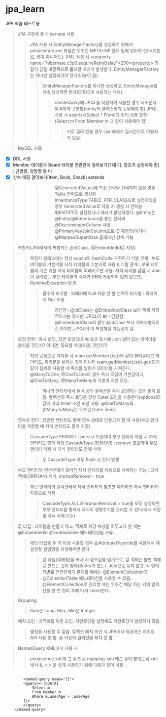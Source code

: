 # jpa_learn
JPA 학습 테스트용

> JPA 구현체 중 Hibernate 사용
>> JPA 사용 시 EntityManagerFactory를 생성하기 위해서 persistence.xml 파일은 무조건 META-INF 폴더 밑에 있어야 한다(기본값, 웹이 아니어도).
>> XML 작성 시 &lt;property name="hibernate.c3p0.acquireRetryDelay"&gt;250&lt;/property&gt; 와 같이 값을 바깥쪽으로 뽑으면 에러가 발생한다.
>> EntityManagerFactory 는 하나만 설정되어야 한다(비용이 큼).
>>> EntityManagerFactory를 하나만 생성하고, EntityManager를 계속 생성하면 된다(CRUD에 사용되는 객체).
>>>> createQuery에 JPQL을 작성하여 사용할 경우 대소문자 엄격하게 구분함(entity의 클래스명과 동일해야 함)
>> JPQL 사용 시 asterisk(Select * From)과 같이 사용 못함(Select m From Member m 과 같이 사용해야 함)
>>>>> 키로 걸려 있을 경우 List 해제가 실시간으로 이뤄지지 않음.

> MySQL 사용

- [X] DDL 사용
- [X] Member 테이블과 Board 테이블 연관관계 걸어보기(1 대 다, 참조키 설정해야 함) : 단방향, 양방향 둘 다
- [X] 상속 매핑 걸어보기(Item, Book, Snack) extends

>>>> @GeneratedValues에 특정 전략을 선택하지 않을 경우 Table 전략으로 생성됨
>>>> InheritanceType.TABLE_PER_CLASS으로 설정하였을 경우 GeneratedValue로 자동 키 생성 시 전략을 IDENTIFY로 설정했더니 에러가 발생하였다.
>>>> @Entity는 @Entity(@Inheritance를 통한 전략과 @DiscriminatorColumn 사용. @PrimaryKeyJoinColumn으로 ID 재정의)이거나 @MappedSuperclass 클래스만 상속 가능

> 복합키(JPA에서의 복합키는 @IdClass, @EmbeddedId로 지정)
>> 복합키 클래스에는 항상 equals와 hashCode 구현하기
>> 식별 관계 : 부모 테이블의 기본키를 자식 테이블의 기본키로 사용
>> 비식별 관계 : 부모 테이블의 기본 키를 자식 테이블의 외래키로만 사용. 자식 테이블 삽입 시 Join이 걸려있는 부모 테이블의 객체가 DB에 저장되어 있지 않으면, RuntimeException 발생
>>> 필수적 비식별 : 외래키에 Null 허용 안 함
>>> 선택적 비식별 : 외래키에 Null 허용
>>>> 장단점 : @IdClass는 @EmbeddedClass 보다 객체 지향적이지는 않지만, JPQL이 보다 간단함. @EmbeddedClass의 경우 @IdClass 보다 객체지향적이긴 하지만, JPQL이 더 복잡해질 가능성이 큼


> 로딩 전략 : 즉시 로딩, 지연 로딩(조회해 옴과 동시에 Join 걸어 있는 데이터를 불러올 것인지? 아니면, 필요할 때 불러올 것인지?)
>> 지연 로딩으로 가져올 시 team.getMemberList()와 같이 불러온다고 하더라도, 쿼리문을 날리는 것이 아니라 team.getMemberList().get(0)과 같이 실제로 사용할 때 쿼리를 날려서 데이터를 가져온다.
>> @ManyToOne, @OneToOne의 경우 즉시 로딩이 기본값이고, @OneToMany, @ManyToMany의 기본이 지연 로딩.
>>> 하나의 엔티티에서 둘 이상의 컬렉션을 즉시 로딩하는 것은 좋지 않음.
>>> 컬렉션의 즉시 로딩은 항상 Outer 조인을 사용한다(optional의 값에 따라 Inner 조인 또한 사용. @OneToMany와 @ManyToMany는 무조건 Outer Join).

> 영속성 전이 : 연관된 엔티티도 함께 영속 상태로 만들고자 할 때 사용(부모 엔티티를 저장할 때 자식 엔티티도 함께 저장)
>> CascadeType.PERSIST : persist 호출하여 부모 엔티티 저장 시 자식 엔티티도 함께 저장
>> CascadeType.REMOVE : remove 호출하여 부모 엔티티 삭제 시 자식 엔티티도 함께 삭제
>>> 두 CascadeType 모두 flush 시 전이 발생

> 부모 엔티티와 연관관계가 끊어진 자식 엔티티를 자동으로 삭제하는 기능 : 고아 객체(ORPHAN) 제거, orphanRemoval = true
>> 부모 엔티티의 컬렉션에서 자식 엔티티의 참조만 제거하면 자식 엔티티가 자동으로 삭제
>>> CascadeType.ALL과 orphanRemoval = true를 모두 설정하면 부모 엔티티를 통해서 자식의 생명주기를 관리할 수 있다(자식 저장 및 자식 삭제 모두).

> 값 타입 : 테이블을 만들지 않고, 객체로 해당 속성을 이루고자 할 때는 @Embedded와 @Embeddable 애노테이션을 사용.
>> 해당 타입을 두 개 이상 사용할 경우 @AttributeOverride를 사용해서 재설정할 컬럼명을 지정해주면 된다.
>>> 값 타입(객체형)을 복사 시 참조값을 넘기므로, 값 객체는 불변 객체로 만드는 것이 좋다(Setter가 없는).
>> Join으로 묶지 않고, 각 엔티티별로 연관관계가 존재할 때에는 @ElementCollection과 @CollectionTable 애노테이션을 사용할 수 있음.
>>> @ElementCollection로 관리할 때는 무조건 해당 하는 키의 컬렉션을 한 번 정리 후에 다시 Insert한다.

> Grouping
>> Sum은 Long. Max, Min은 Integer

> 페치 조인 : 최적화를 위한 조인. 지연로딩을 설정해도 지연로딩이 발생하지 않음.
>> 별칭을 사용할 수 없음.
>> 컬렉션 페치 조인 시 JPA에서 제공하는 페이징 API 사용 못 함.
>> 둘 이상의 컬렉션을 페치 못 함

> NamedQuery XML에서 사용 시 
>> persistence.xml에 그 수 만큼 mapping-xml 태그 갖다 붙여도됨
>> xml에서 &amp;, &lt; &gt; 을 쉽게 사용하기 위해 다음과 같이 사용
<pre>
    <code>
        &lt;named-query name="[]"&gt;
        &lt;query&gt;&lt;![CDATA[
            Select m
            From Member m 
            Where m.userAge &gt; :userAge
        ]]&gt;
        &lt;/query&gt;
    &lt;/named-query&gt;
    </code>
</pre>